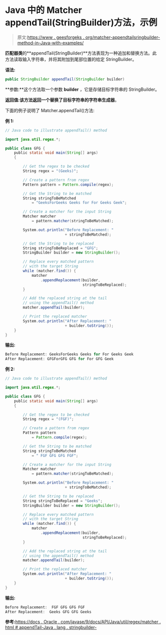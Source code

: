 # Java 中的 Matcher appendTail(StringBuilder)方法，示例

> 原文:[https://www . geesforgeks . org/matcher-appendtailsringbuilder-method-in-Java-with-examples/](https://www.geeksforgeeks.org/matcher-appendtailstringbuilder-method-in-java-with-examples/)

**匹配器类**的**appendTail(StringBuilder)**方法表现为一种追加和替换方法。此方法读取输入字符串，并将其附加到尾部位置的给定 StringBuilder。

**语法:**

```java
public StringBuilder appendTail(StringBuilder builder)

```

**参数:**这个方法取一个参数 **builder** ，它是存储目标字符串的 StringBuilder。

**返回值:**该方法返回一个替换了目标字符串的**字符串生成器**。

下面的例子说明了 Matcher.appendTail()方法:

**例 1:**

```java
// Java code to illustrate appendTail() method

import java.util.regex.*;

public class GFG {
    public static void main(String[] args)
    {

        // Get the regex to be checked
        String regex = "(Geeks)";

        // Create a pattern from regex
        Pattern pattern = Pattern.compile(regex);

        // Get the String to be matched
        String stringToBeMatched
            = "GeeksForGeeks Geeks for For Geeks Geek";

        // Create a matcher for the input String
        Matcher matcher
            = pattern.matcher(stringToBeMatched);

        System.out.println("Before Replacement: "
                           + stringToBeMatched);

        // Get the String to be replaced
        String stringToBeReplaced = "GFG";
        StringBuilder builder = new StringBuilder();

        // Replace every matched pattern
        // with the target String
        while (matcher.find()) {
            matcher
                .appendReplacement(builder,
                                   stringToBeReplaced);
        }

        // Add the replaced string at the tail
        // using the appendTail() method
        matcher.appendTail(builder);

        // Print the replaced matcher
        System.out.println("After Replacement: "
                           + builder.toString());
    }
}
```

**输出:**

```java
Before Replacement: GeeksForGeeks Geeks for For Geeks Geek
After Replacement: GFGForGFG GFG for For GFG Geek

```

**例 2:**

```java
// Java code to illustrate appendTail() method

import java.util.regex.*;

public class GFG {
    public static void main(String[] args)
    {

        // Get the regex to be checked
        String regex = "(FGF)";

        // Create a pattern from regex
        Pattern pattern
            = Pattern.compile(regex);

        // Get the String to be matched
        String stringToBeMatched
            = " FGF GFG GFG FGF";

        // Create a matcher for the input String
        Matcher matcher
            = pattern.matcher(stringToBeMatched);

        System.out.println("Before Replacement: "
                           + stringToBeMatched);

        // Get the String to be replaced
        String stringToBeReplaced = "Geeks";
        StringBuilder builder = new StringBuilder();

        // Replace every matched pattern
        // with the target String
        while (matcher.find()) {
            matcher
                .appendReplacement(builder,
                                   stringToBeReplaced);
        }

        // Add the replaced string at the tail
        // using the appendTail() method
        matcher.appendTail(builder);

        // Print the replaced matcher
        System.out.println("After Replacement: "
                           + builder.toString());
    }
}
```

**输出:**

```java
Before Replacement:  FGF GFG GFG FGF
After Replacement:  Geeks GFG GFG Geeks

```

**参考:**[https://docs . Oracle . com/javase/9/docs/API/Java/util/regex/matcher . html # appendTail-Java . lang . stringbuilder-](https://docs.oracle.com/javase/9/docs/api/java/util/regex/Matcher.html#appendTail-java.lang.StringBuilder-)